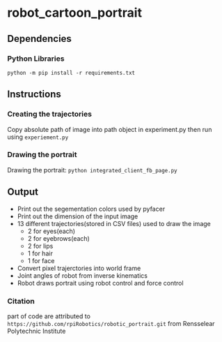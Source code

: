 # robot_cartoon_portrait

## Dependencies
### Python Libraries
`python -m pip install -r requirements.txt`

## Instructions
### Creating the trajectories
Copy absolute path of image into path object in experiment.py then run using  `experiement.py `
### Drawing the portrait
Drawing the portrait: `python integrated_client_fb_page.py`

## Output
* Print out the segementation colors used by pyfacer
* Print out the dimension of the input image
* 13 different trajectories(stored in CSV files) used to draw the image
  * 2 for eyes(each)
  * 2 for eyebrows(each)
  * 2 for lips
  * 1 for hair
  * 1 for face
* Convert pixel trajerctories into world frame
* Joint angles of robot from inverse kinematics
* Robot draws portrait using robot control and force control
### Citation
part of code are attributed to `https://github.com/rpiRobotics/robotic_portrait.git` from Rensselear Polytechnic Institute
